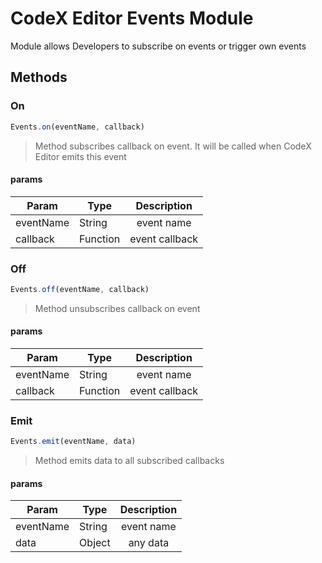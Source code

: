 # CodeX Editor Events Module

Module allows Developers to subscribe on events or trigger own events

## Methods

### On

```javascript
Events.on(eventName, callback)
``` 

> Method subscribes callback on event. It will be called when CodeX Editor emits this event

#### params

| Param        | Type | Description|
| -------------|------ |:-------------:|
| eventName        | String | event name|
| callback | Function | event callback|

### Off

```javascript
Events.off(eventName, callback)
``` 

> Method unsubscribes callback on event

#### params

| Param        | Type | Description|
| -------------|------ |:-------------:|
| eventName        | String | event name|
| callback | Function | event callback|

### Emit

```javascript
Events.emit(eventName, data)
``` 

> Method emits data to all subscribed callbacks

#### params

| Param        | Type | Description|
| -------------|------ |:-------------:|
| eventName        | String | event name|
| data | Object | any data|
